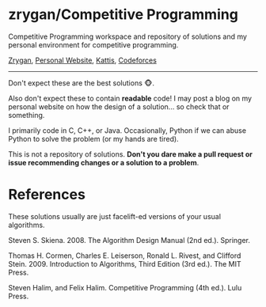 # zrygan/Competitive Programming

Competitive Programming workspace and repository of solutions and my personal environment for competitive programming.

[Zrygan](https://github.com/zrygan), [Personal Website](https://zrygan.github.io/), [Kattis](https://open.kattis.com/users/zrygan), [Codeforces](https://codeforces.com/profile/zrygan)

---

Don't expect these are the best solutions 🐵.

Also don't expect these to contain **readable** code! I may post a blog on my personal website on how the design of a solution... so check that or something.

I primarily code in C, C++, or Java. Occasionally, Python if we can abuse Python to solve the problem (or my hands are tired).

This is not a repository of solutions. **Don't you dare make a pull request or issue recommending changes or a solution to a problem**.

# References

These solutions usually are just facelift-ed versions of your usual algorithms.

Steven S. Skiena. 2008. The Algorithm Design Manual (2nd ed.). Springer. 

Thomas H. Cormen, Charles E. Leiserson, Ronald L. Rivest, and Clifford Stein. 2009. Introduction to Algorithms, Third Edition (3rd ed.). The MIT Press. 

Steven Halim, and Felix Halim. Competitive Programming (4th ed.). Lulu Press.